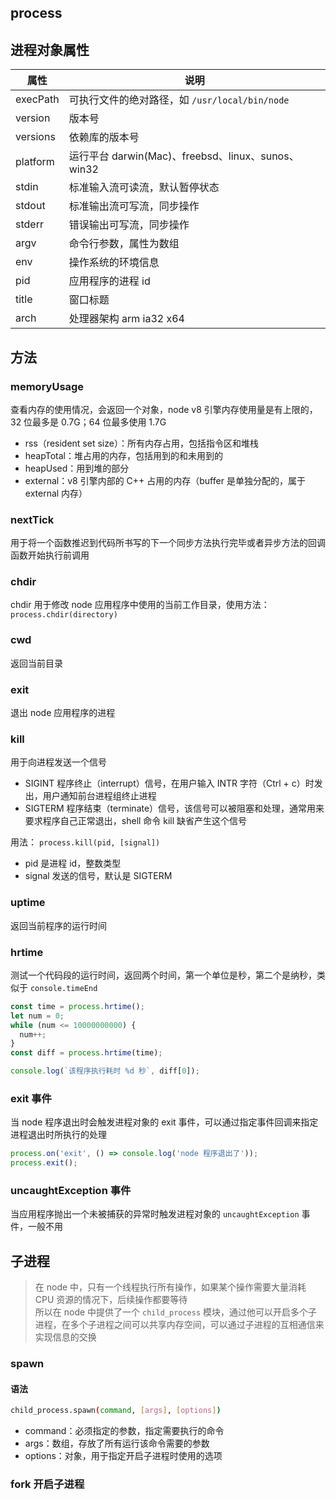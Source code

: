 ## process

## 进程对象属性

| 属性     | 说明                                               |
| -------- | -------------------------------------------------- |
| execPath | 可执行文件的绝对路径，如 `/usr/local/bin/node`     |
| version  | 版本号                                             |
| versions | 依赖库的版本号                                     |
| platform | 运行平台 darwin(Mac)、freebsd、linux、sunos、win32 |
| stdin    | 标准输入流可读流，默认暂停状态                     |
| stdout   | 标准输出流可写流，同步操作                         |
| stderr   | 错误输出可写流，同步操作                           |
| argv     | 命令行参数，属性为数组                             |
| env      | 操作系统的环境信息                                 |
| pid      | 应用程序的进程 id                                  |
| title    | 窗口标题                                           |
| arch     | 处理器架构 arm ia32 x64                            |

## 方法

### memoryUsage

查看内存的使用情况，会返回一个对象，node v8 引擎内存使用量是有上限的，32 位最多是 0.7G；64 位最多使用 1.7G

- rss（resident set size）：所有内存占用，包括指令区和堆栈
- heapTotal：堆占用的内存，包括用到的和未用到的
- heapUsed：用到堆的部分
- external：v8 引擎内部的 C++ 占用的内存（buffer 是单独分配的，属于 external 内存）

### nextTick

用于将一个函数推迟到代码所书写的下一个同步方法执行完毕或者异步方法的回调函数开始执行前调用

### chdir

chdir 用于修改 node 应用程序中使用的当前工作目录，使用方法： `process.chdir(directory)`

### cwd

返回当前目录

### exit

退出 node 应用程序的进程

### kill

用于向进程发送一个信号

- SIGINT 程序终止（interrupt）信号，在用户输入 INTR 字符（Ctrl + c）时发出，用户通知前台进程组终止进程
- SIGTERM 程序结束（terminate）信号，该信号可以被阻塞和处理，通常用来要求程序自己正常退出，shell 命令 kill 缺省产生这个信号

用法： `process.kill(pid, [signal])`

- pid 是进程 id，整数类型
- signal 发送的信号，默认是 SIGTERM

### uptime

返回当前程序的运行时间

### hrtime

测试一个代码段的运行时间，返回两个时间，第一个单位是秒，第二个是纳秒，类似于 `console.timeEnd`

```js
const time = process.hrtime();
let num = 0;
while (num <= 10000000000) {
  num++;
}
const diff = process.hrtime(time);

console.log(`该程序执行耗时 %d 秒`, diff[0]);
```

### exit 事件

当 node 程序退出时会触发进程对象的 exit 事件，可以通过指定事件回调来指定进程退出时所执行的处理

```js
process.on('exit', () => console.log('node 程序退出了'));
process.exit();
```

### uncaughtException 事件

当应用程序抛出一个未被捕获的异常时触发进程对象的 `uncaughtException` 事件，一般不用

## 子进程

> 在 node 中，只有一个线程执行所有操作，如果某个操作需要大量消耗 CPU 资源的情况下，后续操作都要等待 <br>
> 所以在 node 中提供了一个 `child_process` 模块，通过他可以开启多个子进程，在多个子进程之间可以共享内存空间，可以通过子进程的互相通信来实现信息的交换

### spawn

#### 语法

```sh
child_process.spawn(command, [args], [options])
```

- command：必须指定的参数，指定需要执行的命令
- args：数组，存放了所有运行该命令需要的参数
- options：对象，用于指定开启子进程时使用的选项

### fork 开启子进程

